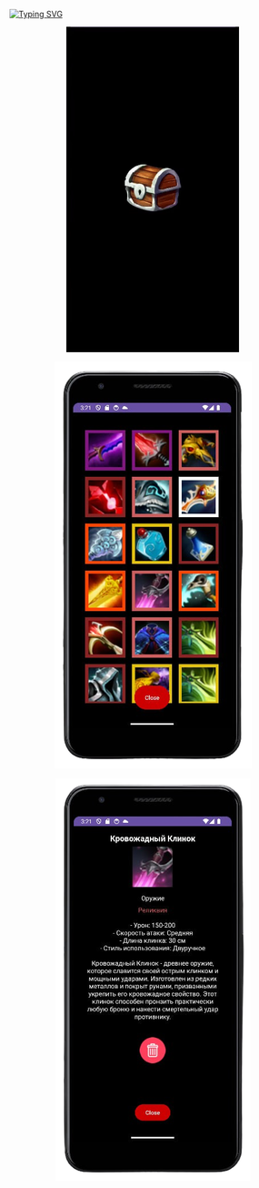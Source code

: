 [![Typing SVG](https://readme-typing-svg.demolab.com?font=Fira+Code&size=30&pause=1000&color=FFFFFF&background=000000&center=true&vCenter=true&random=false&width=600&height=150&lines=AI+item+generation)](https://git.io/typing-svg)
<p align="center">
<img src="https://github.com/FacePunch1337/Chest/blob/main/open.gif"/></h1>
</p>




<p align="center">
 <img src="https://github.com/FacePunch1337/Chest/blob/main/3.png">
</p>

<p align="center">
 <img src="https://github.com/FacePunch1337/Chest/blob/main/4.png">
</p>
